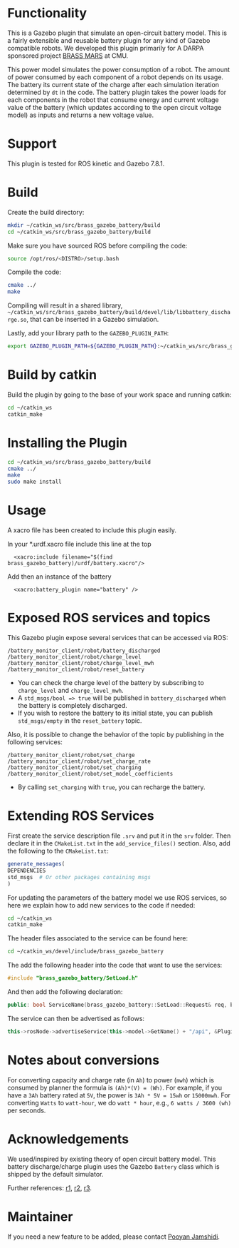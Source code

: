 # Functionality
This is a Gazebo plugin that simulate an open-circuit battery model. This is a fairly extensible and reusable battery plugin for any kind of Gazebo compatible robots. We developed this plugin primarily for A DARPA sponsored project [BRASS MARS](http://www.cs.cmu.edu/~brassmars/) at CMU. 

This power model simulates the power consumption of a robot. The amount of power consumed by each component of a robot depends on its usage. The battery its current state of the charge after each simulation iteration determined by `dt` in the code. The battery plugin takes the power loads for each components in the robot that consume energy and current voltage value of the battery (which updates according to the open circuit voltage model) as inputs and returns a new voltage value.


# Support
This plugin is tested for ROS kinetic and Gazebo 7.8.1.

# Build
Create the build directory:
```bash
mkdir ~/catkin_ws/src/brass_gazebo_battery/build
cd ~/catkin_ws/src/brass_gazebo_battery/build
```

Make sure you have sourced ROS before compiling the code:
```bash
source /opt/ros/<DISTRO>/setup.bash
```

Compile the code:
```bash
cmake ../
make    
```

Compiling will result in a shared library, `~/catkin_ws/src/brass_gazebo_battery/build/devel/lib/libbattery_discharge.so`, that can be inserted in a Gazebo simulation.

Lastly, add your library path to the `GAZEBO_PLUGIN_PATH`:
```bash
export GAZEBO_PLUGIN_PATH=${GAZEBO_PLUGIN_PATH}:~/catkin_ws/src/brass_gazebo_battery/build/devel/lib
```

# Build by catkin
Build the plugin by going to the base of your work space and running catkin:
```bash
cd ~/catkin_ws
catkin_make
```

# Installing the Plugin
```bash
cd ~/catkin_ws/src/brass_gazebo_battery/build
cmake ../
make
sudo make install
```

# Usage

A xacro file has been created to include this plugin easily. 

In your *.urdf.xacro file include this line at the top

```
  <xacro:include filename="$(find brass_gazebo_battery)/urdf/battery.xacro"/>
```

Add then an instance of the battery 
```
  <xacro:battery_plugin name="battery" /> 
```

# Exposed ROS services and topics

This Gazebo plugin expose several services that can be accessed via ROS:

```
/battery_monitor_client/robot/battery_discharged
/battery_monitor_client/robot/charge_level 
/battery_monitor_client/robot/charge_level_mwh               
/battery_monitor_client/robot/reset_battery
```
- You can check the charge level of the battery by subscribing to `charge_level` and `charge_level_mwh`.
- A `std_msgs/bool => true` will be published in `battery_discharged` when the battery is completely discharged.
- If you wish to restore the battery to its initial state, you can publish `std_msgs/empty` in the `reset_battery` topic.

Also, it is possible to change the behavior of the topic by publishing in the following services:
```
/battery_monitor_client/robot/set_charge
/battery_monitor_client/robot/set_charge_rate
/battery_monitor_client/robot/set_charging
/battery_monitor_client/robot/set_model_coefficients

```
- By calling `set_charging` with `true`, you can recharge the battery.

# Extending ROS Services

First create the service description file `.srv` and put it in the `srv` folder. Then declare it in the `CMakeList.txt` in the
`add_service_files()` section. Also, add the following to the `CMakeList.txt`:
```cmake
generate_messages(
DEPENDENCIES
std_msgs  # Or other packages containing msgs
)
```

For updating the parameters of the battery model we use ROS services,
so here we explain how to add new services to the code if needed:

```bash
cd ~/catkin_ws
catkin_make
```
The header files associated to the service can be found here:

```bash
cd ~/catkin_ws/devel/include/brass_gazebo_battery
```
The add the following header into the code that want to use the services:

```cpp
#include "brass_gazebo_battery/SetLoad.h"
```
And then add the following declaration:

```cpp
public: bool ServiceName(brass_gazebo_battery::SetLoad::Request& req, brass_gazebo_battery::SetLoad::Response& res);
```
The service can then be advertised as follows:

```cpp
this->rosNode->advertiseService(this->model->GetName() + "/api", &Plugin::ServiceName, this);
```

# Notes about conversions
For converting capacity and charge rate (in `Ah`) to power (`mwh`) which is consumed by planner the formula is `(Ah)*(V) = (Wh)`. For example, if you have a `3Ah` battery rated at `5V`, the power is `3Ah * 5V = 15wh` or `15000mwh`.
For converting `Watts` to `watt-hour`, we do `watt * hour`, e.g., `6 watts / 3600 (wh)` per seconds. 

# Acknowledgements
We used/inspired by existing theory of open circuit battery model. This battery discharge/charge plugin uses the Gazebo `Battery` class which is shipped by the default simulator.


Further references: [r1](http://security.livewatch.com/forum-ref/ohms-law-calculator), [r2](http://batteriesbyfisher.com/determining-charge-time), [r3](https://electronics.stackexchange.com/questions/24160/how-to-calculate-the-time-of-charging-and-discharging-of-battery).

# Maintainer

If you need a new feature to be added, please contact [Pooyan Jamshidi](https://pooyanjamshidi.github.io).
